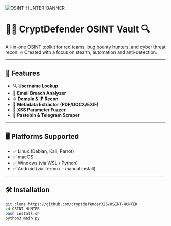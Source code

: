 ![OSINT-HUNTER-BANNER](https://github.com/user-attachments/assets/285dea57-23e6-4abc-8d5e-f69a7156cda1)
# 🕵️‍♂️ CryptDefender OSINT Vault 🔍

All-in-one OSINT toolkit for red teams, bug bounty hunters, and cyber threat recon.
🔥 Created with a focus on stealth, automation and anti-detection.

---

## 🚀 Features

- 🔍 **Username Lookup**
- 📧 **Email Breach Analyzer**
- 🌐 **Domain & IP Recon**
- 📁 **Metadata Extractor (PDF/DOCX/EXIF)**
- 💉 **XSS Parameter Fuzzer**
- 🔑 **Pastebin & Telegram Scraper**

---

## 🖥️ Platforms Supported

- ✅ Linux (Debian, Kali, Parrot)
- ✅ macOS
- ✅ Windows (via WSL / Python)
- ✅ Android (via Termux - manual install)

---

## 🛠 Installation

```bash
git clone https://github.com/cryptdefender323/OSINT-HUNTER
cd OSINT-HUNTER
bash install.sh
python3 main.py
